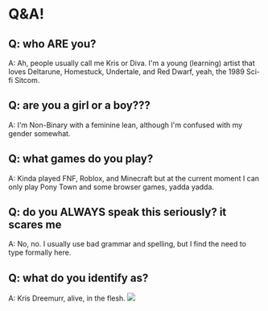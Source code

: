 <h1>Q&A!</h1>

<h2>Q: who ARE you? </h2>
A: Ah, people usually call me Kris or Diva. I'm a young (learning) artist that loves Deltarune, Homestuck, Undertale, and Red Dwarf, yeah, the 1989 Sci-fi Sitcom. 

<h2>Q: are you a girl or a boy??? </h2>
A: I'm Non-Binary with a feminine lean, although I'm confused with my gender somewhat. 

<h2>Q: what games do you play? </h2>
A: Kinda played FNF, Roblox, and Minecraft but at the current moment I can only play Pony Town and some browser games, yadda yadda. 

<h2>Q: do you ALWAYS speak this seriously? it scares me</h2>
A: No, no. I usually use bad grammar and spelling, but I find the need to type formally here. 

<h2>Q: what do you identify as? </h2>
A: Kris Dreemurr, alive, in the flesh. 
<img src="https://media.discordapp.net/attachments/1149844162393427970/1169068936822788208/us.gif?ex=65540f4a&is=65419a4a&hm=436a0dd3b33119ce9ff6dd7c792baea6b6e40c3d8c7384ebddf44a6b062967da&=&width=600&height=300"/>


